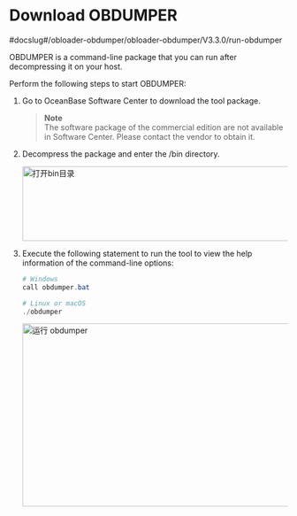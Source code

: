 Download OBDUMPER 
=================================
#docslug#/obloader-obdumper/obloader-obdumper/V3.3.0/run-obdumper

OBDUMPER is a command-line package that you can run after decompressing it on your host. 

Perform the following steps to start OBDUMPER:

1. Go to OceanBase Software Center to download the tool package. 

   > **Note**  
   > The software package of the commercial edition are not available in Software Center. Please contact the vendor to obtain it.
   
2. Decompress the package and enter the /bin directory. 

   <img src="https://obbusiness-private.oss-cn-shanghai.aliyuncs.com/doc/img/obloaderobdumper/320/bin.png" width = "560" height = "135" alt="打开bin目录" />


3. Execute the following statement to run the tool to view the help information of the command-line options:

   ```powershell
   # Windows
   call obdumper.bat 

   # Linux or macOS 
   ./obdumper
   ```

   <img src="https://obbusiness-private.oss-cn-shanghai.aliyuncs.com/doc/img/obloaderobdumper/320/obdumper.png" width = "560" height = "331" alt="运行 obdumper" />



